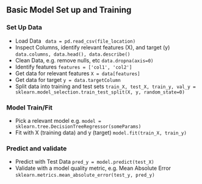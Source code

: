 ## Basic Model Set up and Training
### Set Up Data
* Load Data ` data = pd.read_csv(file_location)`
* Inspect Columns, identify relevant features (X), and target (y) `data.columns, data.head(), data.describe()`
* Clean Data, e.g. remove nulls, etc  `data.dropna(axis=0)`
* Identify features `features = ['col1', 'col2']`
* Get data for relevant features `X = data[features]`
* Get data for target `y = data.targetColumn`
* Split data into training and test sets `train_X, test_X, train_y, val_y = sklearn.model_selection.train_test_split(X, y, random_state=0)`

### Model Train/Fit
* Pick a relevant model e.g. `model = sklearn.tree.DecisionTreeRegressor(someParams)`
* Fit with X (training data) and y (target) `model.fit(train_X, train_y)`

### Predict and validate
* Predict with Test Data `pred_y = model.predict(test_X)`
* Validate with a model quality metric, e.g. Mean Absolute Error `sklearn.metrics.mean_absolute_error(test_y, pred_y)`

